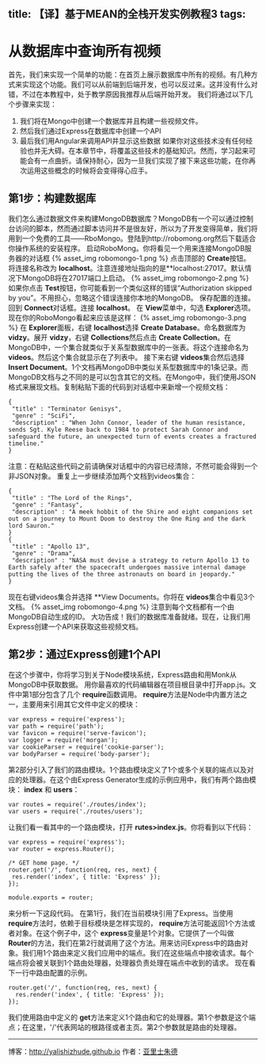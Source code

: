 title: 【译】基于MEAN的全栈开发实例教程3
tags:
---
# 从数据库中查询所有视频
首先，我们来实现一个简单的功能：在首页上展示数据库中所有的视频。有几种方式来实现这个功能。我们可以从前端到后端开发，也可以反过来。这并没有什么对错，不过在本教程中，处于教学原因我推荐从后端开始开发。
我们将通过以下几个步骤来实现：
1. 我们将在Mongo中创建一个数据库并且构建一些视频文件。
2. 然后我们通过Express在数据库中创建一个API
3. 最后我们用Angular来调用API并显示这些数据
如果你对这些技术没有任何经验也并无大碍。在本章节中，将覆盖这些技术的基础知识。然而，学习起来可能会有一点曲折。请保持耐心，因为一旦我们实现了接下来这些功能，在你再次运用这些概念的时候将会变得得心应手。
## 第1步：构建数据库
我们怎么通过数据文件来构建MongoDB数据库？MongoDB有一个可以通过控制台访问的脚本，然而通过脚本访问并不是很友好，所以为了开发变得简单，我们将用到一个免费的工具——RboMongo。登陆到http://robomong.org然后下载适合你操作系统的安装程序。
启动RoboMong。你将看见一个用来连接MongoDB服务器的对话框
{% asset_img robomongo-1.png %}
点击顶部的 **Create**按钮。
将连接名称改为 **localhost**。注意连接地址指向的是**localhost:27017。默认情况下MongoDB将在27017端口上启动。
{% asset_img robomongo-2.png %}
如果你点击 **Test**按钮，你可能看到一个类似这样的错误“Authorization skipped by you”。不用担心，忽略这个错误连接你本地的MongoDB。
保存配置的连接。回到 **Connect**对话框。连接 **localhost**。
在 **View**菜单中，勾选 **Explorer**选项。现在你的RoboMongo看起来应该是这样：
{% asset_img robomongo-3.png %}
在 **Explorer**面板，右键 **localhost**选择 **Create Database**。命名数据库为 **vidzy**。展开 **vidzy**，右键 **Collections**然后点击
 **Create Collection**。在MongoDB中，一个集合就类似于关系型数据库中的一张表。将这个连接命名为 **videos**。然后这个集合就显示在了列表中。
 接下来右键 **videos**集合然后选择 **Insert Document**。1个文档再MongoDB中类似关系型数据库中的1条记录。而MongoDB文档与之不同的是可以包含其它的文档。在Mongo中，我们使用JSON格式来展现文档。复制粘贴下面的代码到对话框中来新增一个视频文档：

    {
     "title" : "Terminator Genisys",
     "genre" : "SciFi",
     "description" : "When John Connor, leader of the human resistance, sends Sgt. Kyle Reese back to 1984 to protect Sarah Connor and safeguard the future, an unexpected turn of events creates a fractured timeline."
    }
注意：在粘贴这些代码之前请确保对话框中的内容已经清除，不然可能会得到一个非JSON对象。
重复上一步继续添加两个文档到videos集合：

    {
     "title" : "The Lord of the Rings",
     "genre" : "Fantasy",
     "description" : "A meek hobbit of the Shire and eight companions set out on a journey to Mount Doom to destroy the One Ring and the dark lord Sauron."
    }
    {
     "title" : "Apollo 13",
     "genre" : "Drama",
     "description" : "NASA must devise a strategy to return Apollo 13 to Earth safely after the spacecraft undergoes massive internal damage putting the lives of the three astronauts on board in jeopardy."
    }
现在右键videos集合并选择 **View Documents。你将在 **videos**集合中看见3个文档。
{% asset_img robomongo-4.png %}
注意到每个文档都有一个由MongoDB自动生成的ID。
大功告成！我们的数据库准备就绪。现在，让我们用Express创建一个API来获取这些视频文档。
## 第2步：通过Express创建1个API
在这个步骤中，你将学习到关于Node模块系统，Express路由和用Monk从MongoDB中获取数据。
用你最喜欢的代码编辑器在项目根目录中打开app.js。文件中第1部分包含了几个 **require**函数调用。 **require**方法是Node中内置方法之一，主要用来引用其它文件中定义的模块：

    var express = require('express');
    var path = require('path');
    var favicon = require('serve-favicon');
    var logger = require('morgan');
    var cookieParser = require('cookie-parser');
    var bodyParser = require('body-parser');
第2部分引入了我们的路由模块。1个路由模块定义了1个或多个关联的端点以及对应的处理器。在这个由Express Generator生成的示例应用中，我们有两个路由模块： **index** 和 **users**：

    var routes = require('./routes/index');
    var users = require('./routes/users');
让我们看一看其中的一个路由模块，打开 **rutes>index.js**。你将看到以下代码：

    var express = require('express');
    var router = express.Router();

    /* GET home page. */
    router.get('/', function(req, res, next) {
     res.render('index', { title: 'Express' });
    });

    module.exports = router;
来分析一下这段代码。
在第1行，我们在当前模块引用了Express。当使用 **require**方法时，依赖于目标模块是怎样实现的， **require**方法可能返回1个方法或者对象。在这个例子中，这个 **express**变量是1个对象。它提供了一个叫做 **Router**的方法，我们在第2行就调用了这个方法。用来访问Express中的路由对象。我们用1个路由来定义我们应用中的端点。我们在这些端点中接收请求。每个端点将会被关联到1个路由处理器，处理器负责处理在端点中收到的请求。
现在看下一行中路由配置的示例。

    router.get('/', function(req, res, next) {
      res.render('index', { title: 'Express' });
    });
我们使用路由中定义的 **get**方法来定义1个路由和它的处理器。第1个参数是这个端点；在这里，'/'代表网站的根路径或者主页。第2个参数就是路由的处理器。




- - - 
博客：http://yalishizhude.github.io
作者：[亚里士朱德](http://yalishizhude.github.io/about/)